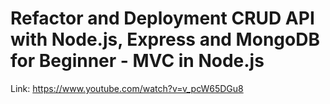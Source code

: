 # Refactor and Deployment CRUD API with Node.js, Express and MongoDB for Beginner - MVC in Node.js

Link: https://www.youtube.com/watch?v=v_pcW65DGu8
